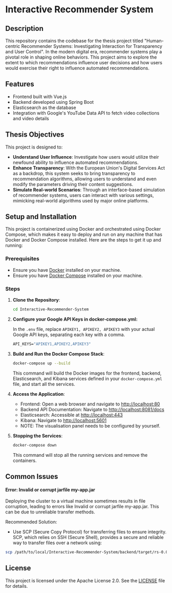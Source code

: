 # Interactive Recommender System

## Description
This repository contains the codebase for the thesis project titled "Human-centric Recommender Systems: Investigating Interaction for Transparency and User Control". In the modern digital era, recommender systems play a pivotal role in shaping online behaviors. This project aims to explore the extent to which recommendations influence user decisions and how users would exercise their right to influence automated recommendations.

## Features
- Frontend built with Vue.js
- Backend developed using Spring Boot
- Elasticsearch as the database
- Integration with Google's YouTube Data API to fetch video collections and video details

## Thesis Objectives
This project is designed to:

+ **Understand User Influence**: Investigate how users would utilize their newfound ability to influence automated recommendations.
+ **Enhance Transparency**: With the European Union's Digital Services Act as a backdrop, this system seeks to bring transparency to recommendation algorithms, allowing users to understand and even modify the parameters driving their content suggestions.
+ **Simulate Real-world Scenarios**: Through an interface-based simulation of recommender systems, users can interact with various settings, mimicking real-world algorithms used by major online platforms.


## Setup and Installation

This project is containerized using Docker and orchestrated using Docker Compose, which makes it easy to deploy and run on any machine that has Docker and Docker Compose installed. Here are the steps to get it up and running:

### Prerequisites
- Ensure you have [Docker](https://docs.docker.com/get-docker/) installed on your machine.
- Ensure you have [Docker Compose](https://docs.docker.com/compose/install/) installed on your machine.

### Steps

1. **Clone the Repository**:

   ```bash
   cd Interactive-Recommender-System
   ```

2. **Configure your Google API Keys in docker-compose.yml:**

   In the `.env` file, replace `APIKEY1, APIKEY2, APIKEY3` with your actual Google API keys, separating each key with a comma.

   ```dockerfile
   API_KEYS="APIKEY1,APIKEY2,APIKEY3"
   ```

3. **Build and Run the Docker Compose Stack**:

   ```bash
   docker-compose up --build
   ```

   This command will build the Docker images for the frontend, backend, Elasticsearch, and Kibana services defined in your `docker-compose.yml` file, and start all the services.

4. **Access the Application**:

   - Frontend: Open a web browser and navigate to [http://localhost:80](http://localhost:80)
   - Backend API Documentation: Navigate to [http://localhost:8081/docs](http://localhost:8081/docs)
   - Elasticsearch: Accessible at [http://localhost:443](http://localhost:443)
   - Kibana: Navigate to [http://localhost:5601](http://localhost:5601)
   	- NOTE: The visualisation panel needs to be configured by yourself.

5. **Stopping the Services**:
   ```bash
   docker-compose down
   ```
   This command will stop all the running services and remove the containers.


## Common Issues
#### Error: Invalid or corrupt jarfile my-app.jar
Deploying the cluster to a virtual machine sometimes results in file corruption, leading to errors like Invalid or corrupt jarfile my-app.jar. This can be due to unreliable transfer methods.

Recommended Solution:
- Use SCP (Secure Copy Protocol) for transferring files to ensure integrity. SCP, which relies on SSH (Secure Shell), provides a secure and reliable way to transfer files over a network using:
```bash
scp /path/to/local/Interactive-Recommender-System/backend/target/rs-0.0.1-SNAPSHOT.jar  user@vm-address:/path/to/remote/Interactive-Recommender-System/backend/target
```

## License

This project is licensed under the Apache License 2.0. See the [LICENSE](https://chat.openai.com/c/LICENSE) file for details.